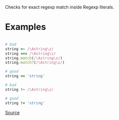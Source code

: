 
Checks for exact regexp match inside Regexp literals.

# Examples

```ruby

# bad
string =~ /\Astring\z/
string === /\Astring\z/
string.match(/\Astring\z/)
string.match?(/\Astring\z/)

# good
string == 'string'

# bad
string !~ /\Astring\z/

# good
string != 'string'
```

[Source](http://www.rubydoc.info/gems/rubocop/RuboCop/Cop/Style/ExactRegexpMatch)